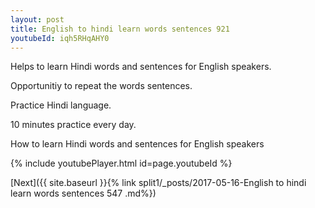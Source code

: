 ```yaml
---
layout: post
title: English to hindi learn words sentences 921 
youtubeId: iqh5RHqAHY0
---
```

 
 
Helps to learn Hindi words and sentences for English speakers.

Opportunitiy to repeat the words sentences. 

Practice Hindi language. 
 
10 minutes practice every day. 
 
How to learn Hindi words and sentences for English speakers 
 
{% include youtubePlayer.html id=page.youtubeId %}
 
 
[Next]({{ site.baseurl }}{% link  split1/_posts/2017-05-16-English to hindi learn words sentences 547 .md%})
 
